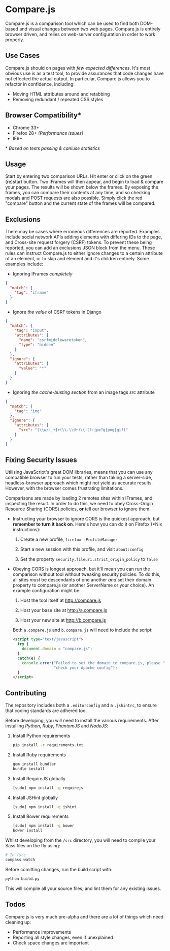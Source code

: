 Compare.js
==========

Compare.js is a comparison tool which can be used to find both DOM-based and visual changes between two web pages. Compare.js is entirely browser driven, and relies on web-server configuration in order to work properly.


Use Cases
---------
Compare.js should on pages with *few expected differences*. It's most obvious use is as a test tool, to provide assurances that code changes have not effected the actual output. In particular, Compare.js allows you to refactor in confidence, including:

* Moving HTML attributes around and retabbing
* Removing redundant / repeated CSS styles


Browser Compatibility*
---------------------
* Chrome 33+
* Firefox 28+ *(Performance issues)*
* IE9+

\* *Based on tests passing & caniuse statistics*


Usage
-----
Start by entering two comparison URLs. Hit enter or click on the green (re)start button. Two IFrames will then appear, and begin to load & compare your pages. The results will be shown below the frames. By exposing the frames, you can compare their contents at any time, and so checking modals and POST requests are also possible. Simply click the red "compare" button and the current state of the frames will be compared.

Exclusions
----------
There may be cases where erroneous differences are reported. Examples include social network APIs adding elements with differing IDs to the page, and Cross-site request forgery (CSRF) tokens. To prevent these being reported, you can add an exclusions JSON block from the menu. These rules can instruct Compare.js to either ignore changes to a certain attribute of an element, or to skip and element and it's children entirely. Some examples include:


* Ignoring IFrames *completely*

```JSON
{
  "match": {
    "tag": "iframe"
  }
}
```

* Ignore *the value* of CSRF tokens in Django

```JSON
{
  "match": {
    "tag": "input",
    "attributes": {
      "name": "csrfmiddlewaretoken",
      "type": "hidden"
    }
  },
  "ignore": {
    "attributes": {
      "value": "*"
    }
  }
}
```
    
* Ignoring *the cache-busting section* from an image tags *src* attribute 

```JSON
{
  "match": {
    "tag": "img"
  },
  "ignore": {
    "attributes": {
      "src": "[\\w/-_+]+(\\.\\d+)\\.(?:jpe?g|png|gif)"
    }
  }
}
```


Fixing Security Issues
----------------------
Utilising JavaScript's great DOM libraries, means that you can use any compatible browser to run your tests, rather than taking a server-side, headless-browser approach which might not yield as accurate results. However, with the browser comes frustrating limitations.

Comparisons are made by loading 2 remotes sites within IFrames, and inspecting the result. In order to do this, we need to obey Cross-Origin Resource Sharing (CORS) policies, **or** tell our browser to ignore them.

* Instructing your browser to ignore CORS is the quickest approach, but **remember to turn it back on**. Here's how you can do it on Firefox (*Nix instructions):

  1) Create a new profile, `firefox -ProfileManager`
  
  2) Start a new session with this profile, and visit `about:config`
  
  3) Set the property `security.fileuri.strict_origin_policy` to `false`

* Obeying CORS is longest approach, but it'll mean you can run the comparison without tool without tweaking security policies.
To do this, all sites *must* be descendants of one another *and* set their domain property to compare.js (or another ServerName or your choice). An example configuration might be:

  1) Host the tool itself at http://compare.js
  
  2) Host your base site at http://a.compare.js
  
  3) Host your new site at http://b.compare.js
  
  Both `a.compare.js` and `b.compare.js` will need to include the script:
  
  ```HTML
  <script type="text/javascript">
    try {
      document.domain = "compare.js";
    }
    catch(e) {
      console.error("Failed to set the domain to compare.js, please " +
                    "check your Apache config");
    }
  </script>
  ```


Contributing
------------
The repository includes both a `.editorconfig` and a `.jshintrc`, to ensure that coding standards are adhered too.

Before developing, you will need to install the various requirements. After installing *Python*, *Ruby*, *PhantomJS* and *NodeJS*:
1. Install Python requirements

   ```bash
   pip install -r requirements.txt
   ```
   
2. Install Ruby requirements

    ```bash
    gem install bundler
    bundle install
    ```

3. Install RequireJS globally

    ```bash
    [sudo] npm install -g requirejs
    ```

4. Install JSHint globally

    ```bash
    [sudo] npm install -g jshint
    ```

5. Install Bower requirements

    ```bash
    [sudo] npm install -g bower
    bower install
    ```

Whilst developing from the `/src` directory, you will need to compile your Sass files on the fly using:

```bash
# In /src
compass watch
```

Before comitting changes, run the build script with:
    

```bash
python build.py
```

This will compile all your source files, and lint them for any existing issues.

Todos
-----
Compare.js is very much pre-alpha and there are a lot of things which need cleaning up:

* Performance improvements
* Reporting all style changes, even if unexplained
* Check space changes are important
